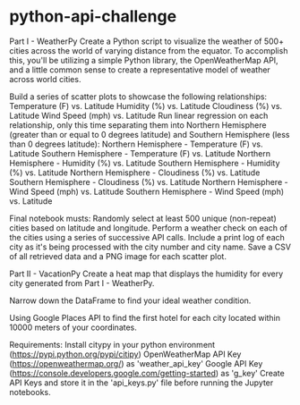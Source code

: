 # python-api-challenge

Part I - WeatherPy
Create a Python script to visualize the weather of 500+ cities across the world of varying distance from the equator. To accomplish this, you'll be utilizing a simple Python library, the OpenWeatherMap API, and a little common sense to create a representative model of weather across world cities.

Build a series of scatter plots to showcase the following relationships:
Temperature (F) vs. Latitude
Humidity (%) vs. Latitude
Cloudiness (%) vs. Latitude
Wind Speed (mph) vs. Latitude
Run linear regression on each relationship, only this time separating them into Northern Hemisphere (greater than or equal to 0 degrees latitude) and Southern Hemisphere (less than 0 degrees latitude):
Northern Hemisphere - Temperature (F) vs. Latitude
Southern Hemisphere - Temperature (F) vs. Latitude
Northern Hemisphere - Humidity (%) vs. Latitude
Southern Hemisphere - Humidity (%) vs. Latitude
Northern Hemisphere - Cloudiness (%) vs. Latitude
Southern Hemisphere - Cloudiness (%) vs. Latitude
Northern Hemisphere - Wind Speed (mph) vs. Latitude
Southern Hemisphere - Wind Speed (mph) vs. Latitude

Final notebook musts:
Randomly select at least 500 unique (non-repeat) cities based on latitude and longitude.
Perform a weather check on each of the cities using a series of successive API calls.
Include a print log of each city as it's being processed with the city number and city name.
Save a CSV of all retrieved data and a PNG image for each scatter plot.

Part II - VacationPy
Create a heat map that displays the humidity for every city generated from Part I - WeatherPy.

Narrow down the DataFrame to find your ideal weather condition.

Using Google Places API to find the first hotel for each city located within 10000 meters of your coordinates.

Requirements:
Install citypy in your python environment (https://pypi.python.org/pypi/citipy)
OpenWeatherMap API Key (https://openweathermap.org/) as 'weather_api_key'
Google API Key (https://console.developers.google.com/getting-started) as 'g_key'
Create API Keys and store it in the 'api_keys.py' file before running the Jupyter notebooks.
